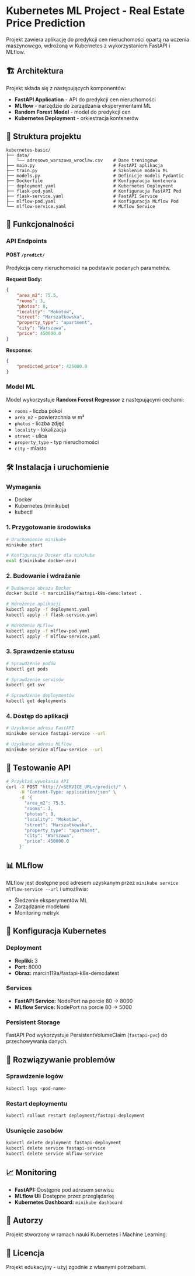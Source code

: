 # Kubernetes ML Project - Real Estate Price Prediction

Projekt zawiera aplikację do predykcji cen nieruchomości opartą na uczenia maszynowego, wdrożoną w Kubernetes z wykorzystaniem FastAPI i MLflow.

## 🏗️ Architektura

Projekt składa się z następujących komponentów:

- **FastAPI Application** - API do predykcji cen nieruchomości
- **MLflow** - narzędzie do zarządzania eksperymentami ML
- **Random Forest Model** - model do predykcji cen
- **Kubernetes Deployment** - orkiestracja kontenerów

## 📁 Struktura projektu

```
kubernetes-basic/
├── data/
│   └── adresowo_warszawa_wroclaw.csv    # Dane treningowe
├── main.py                              # FastAPI aplikacja
├── train.py                             # Szkolenie modelu ML
├── models.py                            # Definicje modeli Pydantic
├── Dockerfile                           # Konfiguracja kontenera
├── deployment.yaml                      # Kubernetes Deployment
├── flask-pod.yaml                       # Konfiguracja FastAPI Pod
├── flask-service.yaml                   # FastAPI Service
├── mlflow-pod.yaml                      # Konfiguracja MLflow Pod
└── mlflow-service.yaml                  # MLflow Service
```

## 🚀 Funkcjonalności

### API Endpoints

#### POST `/predict/`
Predykcja ceny nieruchomości na podstawie podanych parametrów.

**Request Body:**
```json
{
    "area_m2": 75.5,
    "rooms": 3,
    "photos": 8,
    "locality": "Mokotów",
    "street": "Marszałkowska",
    "property_type": "apartment",
    "city": "Warszawa",
    "price": 450000.0
}
```

**Response:**
```json
{
    "predicted_price": 425000.0
}
```

### Model ML

Model wykorzystuje **Random Forest Regressor** z następującymi cechami:
- `rooms` - liczba pokoi
- `area_m2` - powierzchnia w m²
- `photos` - liczba zdjęć
- `locality` - lokalizacja
- `street` - ulica
- `property_type` - typ nieruchomości
- `city` - miasto

## 🛠️ Instalacja i uruchomienie

### Wymagania
- Docker
- Kubernetes (minikube)
- kubectl

### 1. Przygotowanie środowiska

```bash
# Uruchomienie minikube
minikube start

# Konfiguracja Docker dla minikube
eval $(minikube docker-env)
```

### 2. Budowanie i wdrażanie

```bash
# Budowanie obrazu Docker
docker build -t marcin119a/fastapi-k8s-demo:latest .

# Wdrożenie aplikacji
kubectl apply -f deployment.yaml
kubectl apply -f flask-service.yaml

# Wdrożenie MLflow
kubectl apply -f mlflow-pod.yaml
kubectl apply -f mlflow-service.yaml
```

### 3. Sprawdzenie statusu

```bash
# Sprawdzenie podów
kubectl get pods

# Sprawdzenie serwisów
kubectl get svc

# Sprawdzenie deploymentów
kubectl get deployments
```

### 4. Dostęp do aplikacji

```bash
# Uzyskanie adresu FastAPI
minikube service fastapi-service --url

# Uzyskanie adresu MLflow
minikube service mlflow-service --url
```

## 🧪 Testowanie API

```bash
# Przykład wywołania API
curl -X POST "http://<SERVICE_URL>/predict/" \
     -H "Content-Type: application/json" \
     -d '{
       "area_m2": 75.5,
       "rooms": 3,
       "photos": 8,
       "locality": "Mokotów",
       "street": "Marszałkowska",
       "property_type": "apartment",
       "city": "Warszawa",
       "price": 450000.0
     }'
```

## 📊 MLflow

MLflow jest dostępne pod adresem uzyskanym przez `minikube service mlflow-service --url` i umożliwia:
- Śledzenie eksperymentów ML
- Zarządzanie modelami
- Monitoring metryk

## 🔧 Konfiguracja Kubernetes

### Deployment
- **Repliki:** 3
- **Port:** 8000
- **Obraz:** marcin119a/fastapi-k8s-demo:latest

### Services
- **FastAPI Service:** NodePort na porcie 80 → 8000
- **MLflow Service:** NodePort na porcie 80 → 5000

### Persistent Storage
FastAPI Pod wykorzystuje PersistentVolumeClaim (`fastapi-pvc`) do przechowywania danych.

## 🚨 Rozwiązywanie problemów

### Sprawdzenie logów
```bash
kubectl logs <pod-name>
```

### Restart deploymentu
```bash
kubectl rollout restart deployment/fastapi-deployment
```

### Usunięcie zasobów
```bash
kubectl delete deployment fastapi-deployment
kubectl delete service fastapi-service
kubectl delete service mlflow-service
```

## 📈 Monitoring

- **FastAPI:** Dostępne pod adresem serwisu
- **MLflow UI:** Dostępne przez przeglądarkę
- **Kubernetes Dashboard:** `minikube dashboard`

## 👥 Autorzy

Projekt stworzony w ramach nauki Kubernetes i Machine Learning.

## 📝 Licencja

Projekt edukacyjny - użyj zgodnie z własnymi potrzebami.
